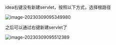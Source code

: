 idea右键没有新建servlet，按照以下方式，选择根路径

![image-20230309095349980](https://typora-fcc.oss-cn-beijing.aliyuncs.com/pictures-PicGo/image-20230309095349980.png)

之后可以通过右键新建servlet了

![image-20230309095512389](https://typora-fcc.oss-cn-beijing.aliyuncs.com/pictures-PicGo/image-20230309095512389.png)